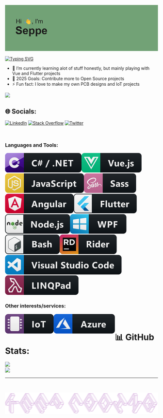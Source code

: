 <img src="./header.png">

[![Typing SVG](https://readme-typing-svg.demolab.com?font=Fira+Code&pause=1000&width=650&lines=I'm+a+Fullstack+Developer+and+Electronics+Engineer)](https://git.io/typing-svg)

- 🌱 I’m currently learning alot of stuff honestly, but mainly playing with Vue and Flutter projects
- 🥅 2025 Goals: Contribute more to Open Source projects
- ⚡ Fun fact: I love to make my own PCB designs and IoT projects

[![](https://visitcount.itsvg.in/api?id=ClumsyPenguin&icon=2&color=3)](https://visitcount.itsvg.in)

## 🌐 Socials:
[![LinkedIn](https://img.shields.io/badge/LinkedIn-%230077B5.svg?logo=linkedin&logoColor=white)](https://linkedin.com/in/seppe-geerinckx-30b236156/) [![Stack Overflow](https://img.shields.io/badge/-Stackoverflow-FE7A16?logo=stack-overflow&logoColor=white)](https://stackoverflow.com/users/7296657/clumpsypenguin) [![Twitter](https://img.shields.io/badge/Twitter-%231DA1F2.svg?logo=Twitter&logoColor=white)](https://twitter.com/seppe318) 

<br />

### Languages and Tools:
<img style="max-width: 100%;" src="https://raw.githubusercontent.com/MikeCodesDotNET/ColoredBadges/master/svg/dev/languages/csharp_dotnet.svg"/><img style="max-width: 100%;" alt="Vue" src="https://raw.githubusercontent.com/MikeCodesDotNET/ColoredBadges/master/svg/dev/frameworks/vue.svg"/><img style="max-width: 100%;" src="https://raw.githubusercontent.com/MikeCodesDotNET/ColoredBadges/master/svg/dev/languages/js.svg"/><img style="max-width: 100%;" src="https://raw.githubusercontent.com/MikeCodesDotNET/ColoredBadges/master/svg/dev/languages/sass.svg"/><img style="max-width: 100%;" alt="Angular" src="https://raw.githubusercontent.com/MikeCodesDotNET/ColoredBadges/master/svg/dev/frameworks/angular.svg"/><img style="max-width: 100%;" alt="Flutter" src="https://raw.githubusercontent.com/MikeCodesDotNET/ColoredBadges/master/svg/dev/frameworks/flutter.svg"/><img style="max-width: 100%;" alt="NodeJs" src="https://raw.githubusercontent.com/MikeCodesDotNET/ColoredBadges/master/svg/dev/frameworks/nodejs.svg"/><img style="max-width: 100%;" alt="WPF" src="https://raw.githubusercontent.com/MikeCodesDotNET/ColoredBadges/master/svg/dev/frameworks/wpf.svg"/><img style="max-width: 100%;" alt="WPF" src="https://raw.githubusercontent.com/MikeCodesDotNET/ColoredBadges/master/svg/dev/tools/bash.svg"/><img style="max-width: 100%;" alt="WPF" src="https://raw.githubusercontent.com/MikeCodesDotNET/ColoredBadges/master/svg/dev/tools/jetbrains_rider.svg"/><img style="max-width: 100%;" alt="WPF" src="https://raw.githubusercontent.com/MikeCodesDotNET/ColoredBadges/master/svg/dev/tools/visualstudio_code.svg"/><img style="max-width: 100%;" alt="WPF" src="https://raw.githubusercontent.com/MikeCodesDotNET/ColoredBadges/master/svg/dev/tools/linqpad.svg"/>
<br />

### Other interests/services:
<img align="left" src="https://raw.githubusercontent.com/MikeCodesDotNET/ColoredBadges/master/svg/dev/misc/iot.svg"/>
<img align="left" src="https://raw.githubusercontent.com/MikeCodesDotNET/ColoredBadges/master/svg/dev/services/azure.svg"/>

<br/>


# 📊 GitHub Stats:

![](https://github-readme-streak-stats.herokuapp.com/?user=ClumsyPenguin&theme=dark&hide_border=false)<br/>
![](https://github-readme-stats.vercel.app/api/top-langs/?username=ClumsyPenguin&theme=dark&hide_border=false&include_all_commits=true&count_private=true&layout=compact)

[linkedin]: https://www.linkedin.com/in/seppe-geerinckx-30b236156/

---

<br/>
<br/>
<img src="./keepcoding.png">
